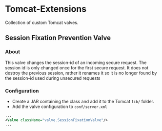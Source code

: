 # Tomcat-Extensions

Collection of custom Tomcat valves.


## Session Fixation Prevention Valve
### About
This valve changes the session-id of an incoming secure request. The session id is only changed once for the first secure request. It does not destroy the previous session, rather it renames it so it is no longer found by the session-id used during unsecured requests
### Configuration
- Create a JAR containing the class and add it to the Tomcat `lib/` folder.
- Add the valve configuration to `conf/server.xml`

```xml
...
<Valve className="valve.SessionFixationValve"/>
...
```
